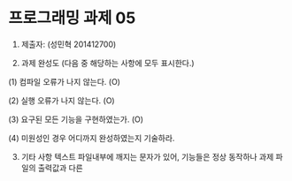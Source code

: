# 프로그래밍 과제 05

1. 제출자:   (성민혁 201412700)

2. 과제 완성도 (다음 중 해당하는 사항에 모두 표시한다.)

(1) 컴파일 오류가 나지 않는다. (O)

(2) 실행 오류가 나지 않는다. (O)

(3) 요구된 모든 기능을 구현하였는가. (O)

(4) 미원성인 경우 어디까지 완성하였는지 기술하라.

3. 기타 사항 
텍스트 파일내부에 깨지는 문자가 있어, 기능들은 정상 동작하나 과제 파일의 출력값과 다른 
